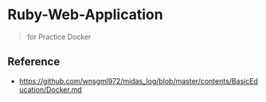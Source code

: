 # Ruby-Web-Application

> for Practice Docker

## Reference

* <https://github.com/wnsgml972/midas_log/blob/master/contents/BasicEducation/Docker.md>
